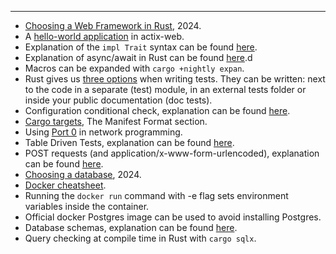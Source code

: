 ***

- [Choosing a Web Framework in Rust](https://rustworkshop.co/2024/03/07/choosing-a-rust-web-framework/), 2024.
- A [hello-world application](obsidian://open?vault=zero2prod&file=code-snippets%2FA%20hello-world%20application%20in%20actix-web) in actix-web.
- Explanation of the `impl Trait` syntax can be found [here](https://blog.rust-lang.org/2018/05/10/Rust-1.26.html#impl-trait).
- Explanation of async/await in Rust can be found [here](https://os.phil-opp.com/async-await/).d
- Macros can be expanded with `cargo +nightly expan`.
- Rust gives us [three options](https://doc.rust-lang.org/book/ch11-03-test-organization.html) when writing tests. They can be written: next to the code in a separate (test) module, in an external tests folder or inside your public documentation (doc tests).
- Configuration conditional check, explanation can be found [here](https://doc.rust-lang.org/stable/rust-by-example/attribute/cfg.html).
- [Cargo targets](https://doc.rust-lang.org/cargo/reference/cargo-targets.html#cargo-targets), The Manifest Format section.
- Using [Port 0](https://www.lifewire.com/port-0-in-tcp-and-udp-818145) in network programming.
- Table Driven Tests, explanation can be found [here](https://go.dev/wiki/TableDrivenTests).
- POST requests (and application/x-www-form-urlencoded), explanation can be found [here](https://developer.mozilla.org/en-US/docs/Web/HTTP/Methods/POST).
- [Choosing a database](https://medium.com/@christiegmarie89/choosing-the-best-database-for-your-web-application-in-2024-5c920e876b73), 2024.
- [Docker cheatsheet](https://docs.docker.com/get-started/docker_cheatsheet.pdf).
- Running the `docker run` command with -e flag sets environment variables inside the container.
- Official docker Postgres image can be used to avoid installing Postgres.
- Database schemas, explanation can be found [here](https://www.postgresql.org/docs/9.5/ddl-schemas.html).
- Query checking at compile time in Rust with `cargo sqlx`.